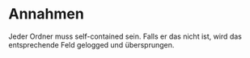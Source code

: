 # Annahmen
Jeder Ordner muss self-contained sein. Falls er das nicht ist, wird das entsprechende Feld gelogged und übersprungen.